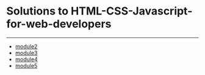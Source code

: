 # Solutions to HTML-CSS-Javascript-for-web-developers
-----
- [module2](https://nicklinyi.github.io/coursera/module2-solution/index.html)
- [module3](https://nicklinyi.github.io/coursera/module3-solution/index.html)
- [module4](https://nicklinyi.github.io/coursera/module4-solution/index.html)
- [module5](https://nicklinyi.github.io/coursera/module5-solution/index.html)